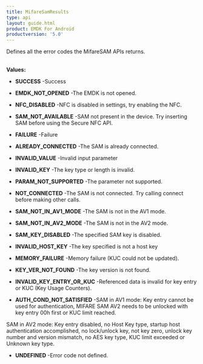 ```yaml
---
title: MifareSamResults
type: api
layout: guide.html
product: EMDK For Android
productversion: '5.0'
---
```



Defines all the error codes the MifareSAM APIs returns. <br>
 <br>

**Values:**

* **SUCCESS** -Success

* **EMDK_NOT_OPENED** -The EMDK is not opened.

* **NFC_DISABLED** -NFC is disabled in settings, try enabling the NFC.

* **SAM_NOT_AVAILABLE** -SAM not present in the device. Try inserting SAM before using the Secure NFC API.

* **FAILURE** -Failure

* **ALREADY_CONNECTED** -The SAM is already connected.

* **INVALID_VALUE** -Invalid input parameter

* **INVALID_KEY** -The key type or length is invalid.

* **PARAM_NOT_SUPPORTED** -The parameter not supported.

* **NOT_CONNECTED** -The SAM is not connected. Try calling connect before making other calls.

* **SAM_NOT_IN_AV1_MODE** -The SAM is not in the AV1 mode.

* **SAM_NOT_IN_AV2_MODE** -The SAM is not in the AV2 mode.

* **SAM_KEY_DISABLED** -The specified SAM key is disabled.

* **INVALID_HOST_KEY** -The key specified is not a host key

* **MEMORY_FAILURE** -Memory failure (KUC could not be updated).

* **KEY_VER_NOT_FOUND** -The key version is not found.

* **INVALID_KEY_ENTRY_OR_KUC** -Referenced data is invalid for key entry or KUC (Key Usage Counters).

* **AUTH_COND_NOT_SATISFIED** -SAM in AV1 mode: Key entry cannot be used for authentication, MIFARE SAM
 AV2 needs to be unlocked with key entry 00h first or KUC limit reached.
 
 SAM in AV2 mode: Key entry disabled, no Host Key type, startup host
 authentication accomplished, no lock/unlock key, not key zero, unlock key
 number and version mismatch, no AES key type, KUC limit exceeded or
 Unknown key type.

* **UNDEFINED** -Error code not defined.



